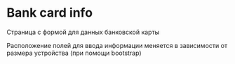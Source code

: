 # Bank card info
 Страница с формой для данных банковской карты
 
 Расположение полей для ввода информации меняется в зависимости от размера устройства (при помощи bootstrap)
